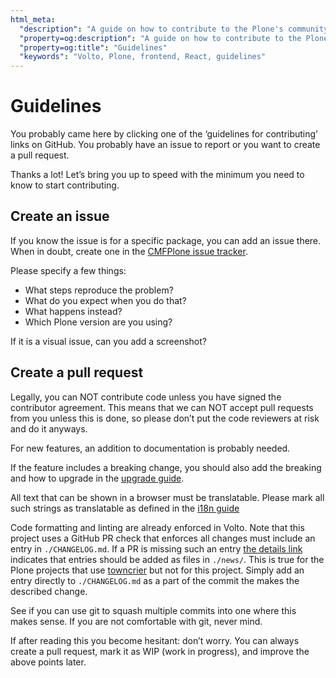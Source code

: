 ```yaml
---
html_meta:
  "description": "A guide on how to contribute to the Plone's community"
  "property=og:description": "A guide on how to contribute to the Plone's community"
  "property=og:title": "Guidelines"
  "keywords": "Volto, Plone, frontend, React, guidelines"
---
```


# Guidelines

You probably came here by clicking one of the ‘guidelines for contributing’ links on
GitHub.
You probably have an issue to report or you want to create a pull request.

Thanks a lot! Let’s bring you up to speed with the minimum you need to know to start
contributing.

## Create an issue

If you know the issue is for a specific package, you can add an issue there.
When in doubt, create one in the [CMFPlone issue tracker](https://github.com/plone/Products.CMFPlone/issues "CMFPlone issue tracker").

Please specify a few things:

- What steps reproduce the problem?
- What do you expect when you do that?
- What happens instead?
- Which Plone version are you using?

If it is a visual issue, can you add a screenshot?

## Create a pull request

Legally, you can NOT contribute code unless you have signed the contributor agreement.
This means that we can NOT accept pull requests from you unless this is done, so please
don’t put the code reviewers at risk and do it anyways.

For new features, an addition to documentation is probably needed.

If the feature includes a breaking change, you should also add the breaking and how to
upgrade in the [upgrade guide](../upgrade-guide/index.md).

All text that can be shown in a browser must be translatable. Please mark all such
strings as translatable as defined in the [i18n guide](../recipes/i18n.md)

Code formatting and linting are already enforced in Volto.  Note that this project uses
a GitHub PR check that enforces all changes must include an entry in `./CHANGELOG.md`.
If a PR is missing such an entry [the details
link](https://jenkins.plone.org/roboto/missing-changelog) indicates that entries should
be added as files in `./news/`.  This is true for the Plone projects that use
[towncrier](https://pypi.org/project/towncrier/) but not for this project.  Simply add
an entry directly to `./CHANGELOG.md` as a part of the commit the makes the described
change.

See if you can use git to squash multiple commits into one where this makes sense.
If you are not comfortable with git, never mind.

If after reading this you become hesitant: don’t worry.
You can always create a pull request, mark it as WIP (work in progress), and improve the above points later.
